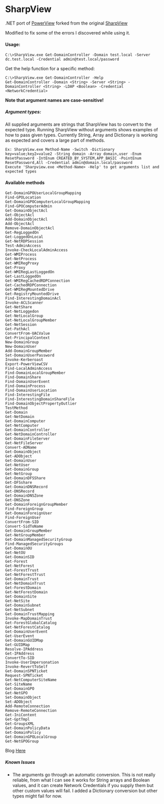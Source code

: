 # SharpView
.NET port of [PowerView](https://github.com/PowerShellMafia/PowerSploit/blob/dev/Recon/PowerView.ps1)
forked from the original [SharpView](https://github.com/tevora-threat/SharpView)

Modified to fix some of the errors I discovered while using it.

#### Usage:
```
C:\>SharpView.exe Get-DomainController -Domain test.local -Server dc.test.local -Credential admin@test.local/password  
```

Get the help function for a specific method:

```
C:\>SharpView.exe Get-DomainController -Help
Get-DomainController -Domain <String> -Server <String> -DomainController <String> -LDAP <Boolean> -Credential <NetworkCredential>
```

**Note that argument names are case-sensitive!**

##### Argument types:

All supplied arguments are strings that SharpView has to convert to the expected type. Running SharpView without arguments shows examples of how to pass given types. Currently String, Array and Dictionary is working as expected and covers a large part of methods.

```
Ex: SharpView.exe Method-Name -Switch -Dictionary key=value;key2=value2 -String domain -Array domain,user -Enum ResetPassword -IntEnum CREATED_BY_SYSTEM,APP_BASIC -PointEnum ResetPassword,All -Credential admin@domain.local/password
Execute 'Sharpview.exe <Method-Name> -Help' to get arguments list and expected types
```

#### Available methods
```
Get-DomainGPOUserLocalGroupMapping
Find-GPOLocation
Get-DomainGPOComputerLocalGroupMapping
Find-GPOComputerAdmin
Get-DomainObjectAcl
Get-ObjectAcl
Add-DomainObjectAcl
Add-ObjectAcl
Remove-DomainObjectAcl
Get-RegLoggedOn
Get-LoggedOnLocal
Get-NetRDPSession
Test-AdminAccess
Invoke-CheckLocalAdminAccess
Get-WMIProcess
Get-NetProcess
Get-WMIRegProxy
Get-Proxy
Get-WMIRegLastLoggedOn
Get-LastLoggedOn
Get-WMIRegCachedRDPConnection
Get-CachedRDPConnection
Get-WMIRegMountedDrive
Get-RegistryMountedDrive
Find-InterestingDomainAcl
Invoke-ACLScanner
Get-NetShare
Get-NetLoggedon
Get-NetLocalGroup
Get-NetLocalGroupMember
Get-NetSession
Get-PathAcl
ConvertFrom-UACValue
Get-PrincipalContext
New-DomainGroup
New-DomainUser
Add-DomainGroupMember
Set-DomainUserPassword
Invoke-Kerberoast
Export-PowerViewCSV
Find-LocalAdminAccess
Find-DomainLocalGroupMember
Find-DomainShare
Find-DomainUserEvent
Find-DomainProcess
Find-DomainUserLocation
Find-InterestingFile
Find-InterestingDomainShareFile
Find-DomainObjectPropertyOutlier
TestMethod
Get-Domain
Get-NetDomain
Get-DomainComputer
Get-NetComputer
Get-DomainController
Get-NetDomainController
Get-DomainFileServer
Get-NetFileServer
Convert-ADName
Get-DomainObject
Get-ADObject
Get-DomainUser
Get-NetUser
Get-DomainGroup
Get-NetGroup
Get-DomainDFSShare
Get-DFSshare
Get-DomainDNSRecord
Get-DNSRecord
Get-DomainDNSZone
Get-DNSZone
Get-DomainForeignGroupMember
Find-ForeignGroup
Get-DomainForeignUser
Find-ForeignUser
ConvertFrom-SID
Convert-SidToName
Get-DomainGroupMember
Get-NetGroupMember
Get-DomainManagedSecurityGroup
Find-ManagedSecurityGroups
Get-DomainOU
Get-NetOU
Get-DomainSID
Get-Forest
Get-NetForest
Get-ForestTrust
Get-NetForestTrust
Get-DomainTrust
Get-NetDomainTrust
Get-ForestDomain
Get-NetForestDomain
Get-DomainSite
Get-NetSite
Get-DomainSubnet
Get-NetSubnet
Get-DomainTrustMapping
Invoke-MapDomainTrust
Get-ForestGlobalCatalog
Get-NetForestCatalog
Get-DomainUserEvent
Get-UserEvent
Get-DomainGUIDMap
Get-GUIDMap
Resolve-IPAddress
Get-IPAddress
ConvertTo-SID
Invoke-UserImpersonation
Invoke-RevertToSelf
Get-DomainSPNTicket
Request-SPNTicket
Get-NetComputerSiteName
Get-SiteName
Get-DomainGPO
Get-NetGPO
Set-DomainObject
Set-ADObject
Add-RemoteConnection
Remove-RemoteConnection
Get-IniContent
Get-GptTmpl
Get-GroupsXML
Get-DomainPolicyData
Get-DomainPolicy
Get-DomainGPOLocalGroup
Get-NetGPOGroup
```

Blog [Here](https://www.tevora.com/threat-blog/a-sharpview-and-more-aggressor/)

##### Known Issues
* The arguments go through an automatic conversion. This is not really reliable, from what I can see it works for String arrays and Boolean values, and it can create Network Credentials if you supply them but other custom values will fail. I added a Dictionary conversion but other types might fail for now.
